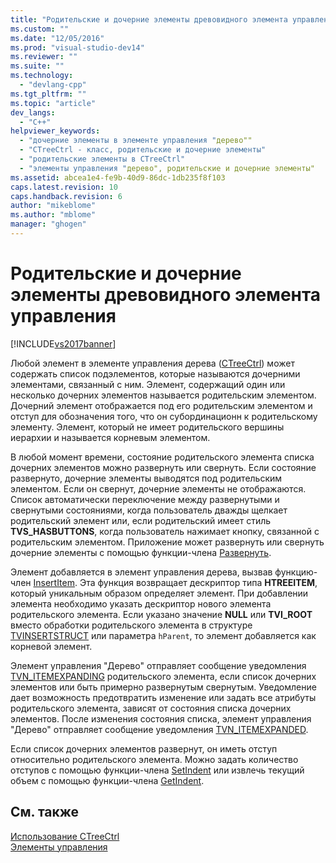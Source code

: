 ```yaml
---
title: "Родительские и дочерние элементы древовидного элемента управления | Microsoft Docs"
ms.custom: ""
ms.date: "12/05/2016"
ms.prod: "visual-studio-dev14"
ms.reviewer: ""
ms.suite: ""
ms.technology: 
  - "devlang-cpp"
ms.tgt_pltfrm: ""
ms.topic: "article"
dev_langs: 
  - "C++"
helpviewer_keywords: 
  - "дочерние элементы в элементе управления "дерево""
  - "CTreeCtrl - класс, родительские и дочерние элементы"
  - "родительские элементы в CTreeCtrl"
  - "элементы управления "дерево", родительские и дочерние элементы"
ms.assetid: abcea1e4-fe9b-40d9-86dc-1db235f8f103
caps.latest.revision: 10
caps.handback.revision: 6
author: "mikeblome"
ms.author: "mblome"
manager: "ghogen"
---
```

# Родительские и дочерние элементы древовидного элемента управления
[!INCLUDE[vs2017banner](../assembler/inline/includes/vs2017banner.md)]

Любой элемент в элементе управления дерева \([CTreeCtrl](../mfc/reference/ctreectrl-class.md)\) может содержать список подэлементов, которые называются дочерними элементами, связанный с ним.  Элемент, содержащий один или несколько дочерних элементов называется родительским элементом.  Дочерний элемент отображается под его родительским элементом и отступ для обозначения того, что он субординационн к родительскому элементу.  Элемент, который не имеет родительского вершины иерархии и называется корневым элементом.  
  
 В любой момент времени, состояние родительского элемента списка дочерних элементов можно развернуть или свернуть.  Если состояние развернуто, дочерние элементы выводятся под родительским элементом.  Если он свернут, дочерние элементы не отображаются.  Список автоматически переключение между развернутыми и свернутыми состояниями, когда пользователь дважды щелкает родительский элемент или, если родительский имеет стиль **TVS\_HASBUTTONS**, когда пользователь нажимает кнопку, связанной с родительским элементом.  Приложение может развернуть или свернуть дочерние элементы с помощью функции\-члена [Развернуть](../Topic/CTreeCtrl::Expand.md).  
  
 Элемент добавляется в элемент управления дерева, вызвав функцию\-член [InsertItem](../Topic/CTreeCtrl::InsertItem.md).  Эта функция возвращает дескриптор типа **HTREEITEM**, который уникальным образом определяет элемент.  При добавлении элемента необходимо указать дескриптор нового элемента родительского элемента.  Если указано значение **NULL** или **TVI\_ROOT** вместо обработки родительского элемента в структуре [TVINSERTSTRUCT](http://msdn.microsoft.com/library/windows/desktop/bb773452) или параметра `hParent`, то элемент добавляется как корневой элемент.  
  
 Элемент управления "Дерево" отправляет сообщение уведомления [TVN\_ITEMEXPANDING](http://msdn.microsoft.com/library/windows/desktop/bb773537) родительского элемента, если список дочерних элементов или быть примерно развернутым свернутым.  Уведомление дает возможность предотвратить изменение или задать все атрибуты родительского элемента, зависят от состояния списка дочерних элементов.  После изменения состояния списка, элемент управления "Дерево" отправляет сообщение уведомления [TVN\_ITEMEXPANDED](http://msdn.microsoft.com/library/windows/desktop/bb773533).  
  
 Если список дочерних элементов развернут, он иметь отступ относительно родительского элемента.  Можно задать количество отступов с помощью функции\-члена [SetIndent](../Topic/CTreeCtrl::SetIndent.md) или извлечь текущий объем с помощью функции\-члена [GetIndent](../Topic/CTreeCtrl::GetIndent.md).  
  
## См. также  
 [Использование CTreeCtrl](../Topic/Using%20CTreeCtrl.md)   
 [Элементы управления](../mfc/controls-mfc.md)